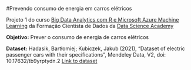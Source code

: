 #Prevendo consumo de energia em carros elétricos

Projeto 1 do curso [Big Data Analytics com R e Microsoft Azure Machine Learning](https://www.datascienceacademy.com.br/course/analise-de-dados-com-r) da Formação Cientista de Dados da [Data Science Academy](https://www.datascienceacademy.com.br/)

**Objetivo:** Prever o consumo de energia de carros elétricos

**Dataset:** Hadasik, Bartłomiej; Kubiczek, Jakub (2021), “Dataset of electric passenger cars with their specifications”, Mendeley Data, V2, doi: 10.17632/tb9yrptydn.2
[Link to dataset](https://data.mendeley.com/datasets/tb9yrptydn/2)